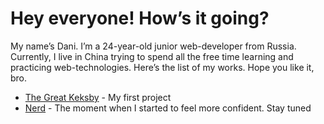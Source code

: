 # Hey everyone! How’s it going? 
My name’s Dani. I’m a 24-year-old junior web-developer from Russia. Currently, I live in China trying to spend all the free time learning and practicing web-technologies. Here’s the list of my works. Hope you like it, bro.
+ [The Great Keksby](https://papafreelancer.github.io/keks/ "The Great Keksby") - My first project
+ [Nerd](https://papafreelancer.github.io/nerds/ "Nerds") -  The moment when I started to feel more confident. 
Stay tuned
